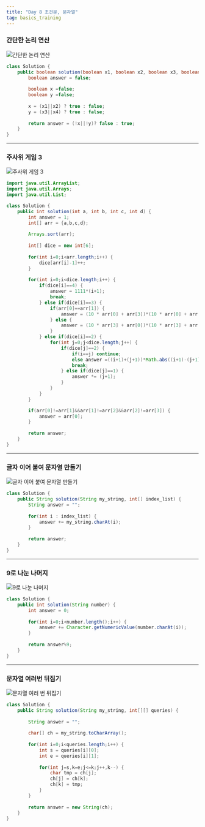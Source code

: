 ```yaml
---
title: "Day 8 조건문, 문자열"
tag: basics_training
---
```


### 간단한 논리 연산
![간단한 논리 연산](https://github.com/yony-k/yony-k.github.io/assets/109204976/b43c3158-56e4-4c13-b746-c90ee24dcb92)

```java
class Solution {
    public boolean solution(boolean x1, boolean x2, boolean x3, boolean x4) {
        boolean answer = false;
        
        boolean x =false;
        boolean y =false;
   
        x = (x1||x2) ? true : false;
        y = (x3||x4) ? true : false;
        
        return answer = (!x||!y)? false : true;
    }
}
```

---


### 주사위 게임 3
![주사위 게임 3](https://github.com/yony-k/yony-k.github.io/assets/109204976/3b871548-0b3d-4ead-915e-b3236276d241)

```java
import java.util.ArrayList;
import java.util.Arrays;
import java.util.List;

class Solution {
    public int solution(int a, int b, int c, int d) {
        int answer = 1;
        int[] arr = {a,b,c,d};
        
		Arrays.sort(arr);
		
		int[] dice = new int[6];
		
		for(int i=0;i<arr.length;i++) {
			dice[arr[i]-1]++;
		}
		
		for(int i=0;i<dice.length;i++) {
			if(dice[i]==4) {
				answer = 1111*(i+1);
				break;
			} else if(dice[i]==3) {
				if(arr[0]==arr[1]) {
					answer = (10 * arr[0] + arr[3])*(10 * arr[0] + arr[3]);
				} else {
					answer = (10 * arr[3] + arr[0])*(10 * arr[3] + arr[0]);
				}
			} else if(dice[i]==2) {
				for(int j=0;j<dice.length;j++) {
					if(dice[j]==2) {
						if(i==j) continue;
						else answer =((i+1)+(j+1))*Math.abs((i+1)-(j+1));
						break;
					} else if(dice[j]==1) {
						answer *= (j+1);
					}
				}
			}	
		}

		if(arr[0]!=arr[1]&&arr[1]!=arr[2]&&arr[2]!=arr[3]) {
			answer = arr[0];
		}
		
		return answer;
    }
}
```

---


### 글자 이어 붙여 문자열 만들기
![글자 이어 붙여 문자열 만들기](https://github.com/yony-k/yony-k.github.io/assets/109204976/a0e6bad8-bb34-41f3-836b-1fe399baf3b5)

```java
class Solution {
    public String solution(String my_string, int[] index_list) {
        String answer = "";
        
        for(int i : index_list) {
        	answer += my_string.charAt(i);
        }
        
        return answer;
    }
}
```

---


### 9로 나눈 나머지
![9로 나눈 나머지](https://github.com/yony-k/yony-k.github.io/assets/109204976/0de3d262-ed92-485f-a25b-9d3325fae23e)

```java
class Solution {
    public int solution(String number) {
        int answer = 0;
        
        for(int i=0;i<number.length();i++) {
			answer += Character.getNumericValue(number.charAt(i));
		}
        
        return answer%9;
    }
}
```

---


### 문자열 여러번 뒤집기
![문자열 여러 번 뒤집기](https://github.com/yony-k/yony-k.github.io/assets/109204976/caba92ac-e6de-4718-ae6b-4898d7491e44)

```java
class Solution {
    public String solution(String my_string, int[][] queries) {
        
        String answer = "";
        
        char[] ch = my_string.toCharArray();
		
		for(int i=0;i<queries.length;i++) {
			int s = queries[i][0];
			int e = queries[i][1];
			
			for(int j=s,k=e;j<=k;j++,k--) {
				char tmp = ch[j];
				ch[j] = ch[k];
				ch[k] = tmp;
			}
		}
		
		return answer = new String(ch);
    }
}
```